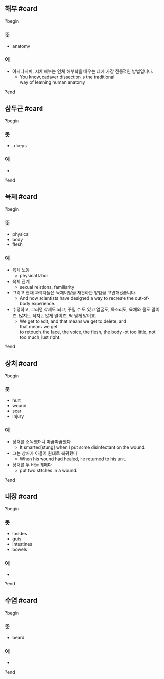 ## 해부 #card
?begin
### 뜻
- anatomy
### 예
- 아시다시피, 시체 해부는 인체 해부학을 배우는 데에 가장 전통적인 방법입니다.
	- You know, cadaver dissection is the traditional way of learning human anatomy
<!--SR:!2025-05-14,12,230-->
?end


## 삼두근 #card
?begin
### 뜻
- triceps
### 예
-
?end


## 육체 #card
?begin
### 뜻
- physical
- body
- flesh
### 예
- 육체 노동
	- physical labor
- 육체 관계
	- sexual relations, familiarity
- 그리고 현재 과학자들은 육체이탈을 재현하는 방법을 고안해냈습니다.
	- And now scientists have designed a way to recreate the out-of-body experience.
- 수정하고, 그러면 삭제도 되고, 꾸밀 수 도 있고 얼굴도, 목소리도, 육체와 몸도 말이죠. 많지도 적지도 않게 말이죠, 딱 맞게 말이죠.
	- We get to edit, and that means we get to delete, and that means we get to retouch, the face, the voice, the flesh, the body -ot too little, not too much, just right.
<!--SR:!2025-05-07,11,230-->
?end


## 상처 #card
?begin
### 뜻
- hurt
- wound
- scar
- injury
### 예
- 상처를 소독했더니 따끔따끔했다
	- It smarted[stung] when I put some disinfectant on the wound.
- 그는 상처가 아물어 원대로 복귀했다
	- When his wound had healed, he returned to his unit.
- 상처를 두 바늘 꿰매다
	- put two stitches in a wound.
<!--SR:!2025-04-30,2,246-->
?end


## 내장 #card
?begin
### 뜻
- insides
- guts
- intestines
- bowels
### 예
-
?end

## 수염 #card
?begin
### 뜻
- beard
### 예
-
?end



